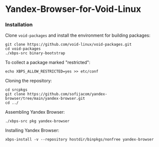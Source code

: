 # Yandex-Browser-for-Void-Linux

### Installation

Clone `void-packages` and install the environment for building packages:
```
git clone https://github.com/void-linux/void-packages.git
cd void-packages
./xbps-src binary-bootstrap
```

To collect a package marked "restricted":
```
echo XBPS_ALLOW_RESTRICTED=yes >> etc/conf
```

Cloning the repository:
```
cd srcpkgs
git clone https://github.com/sofijacom/yandex-browser/tree/main/yandex-browser.git
cd ../
```

Assembling Yandex Browser:
```
./xbps-src pkg yandex-browser
```

Installing Yandex Browser:
```
xbps-install -v --repository hostdir/binpkgs/nonfree yandex-browser
```
